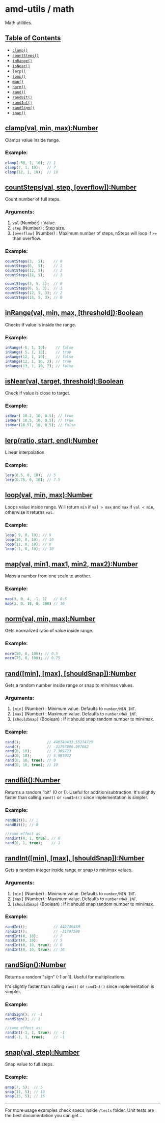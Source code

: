 # amd-utils / math #

Math utilities.



## <a href="#toc" name="toc">Table of Contents</a>

 - [`clamp()`](#clamp)
 - [`countSteps()`](#countSteps)
 - [`inRange()`](#inRange)
 - [`isNear()`](#isNear)
 - [`lerp()`](#lerp)
 - [`loop()`](#loop)
 - [`map()`](#map)
 - [`norm()`](#norm)
 - [`rand()`](#rand)
 - [`randBit()`](#randBit)
 - [`randInt()`](#randInt)
 - [`randSign()`](#randSign)
 - [`snap()`](#snap)



## <a href="#clamp" name="clamp">clamp(val, min, max):Number</a>

Clamps value inside range.

### Example:

```js
clamp(-50, 1, 10); // 1
clamp(7, 1, 10);   // 7
clamp(12, 1, 10);  // 10
```



## <a href="#countSteps" name="countSteps">countSteps(val, step, [overflow]):Number</a>

Count number of full steps.

### Arguments:

 1. `val` (Number)        : Value.
 2. `step` (Number)       : Step size.
 3. `[overflow]` (Number) : Maximum number of steps, nSteps will loop if
`>=` than overflow.


### Example:

```js
countSteps(3,  5);    // 0
countSteps(6,  5);    // 1
countSteps(12, 5);    // 2
countSteps(18, 5);    // 3

countSteps(3, 5, 3);  // 0
countSteps(6, 5, 3);  // 1
countSteps(12, 5, 3); // 2
countSteps(18, 5, 3); // 0
```



## <a href="#inRange" name="inRange">inRange(val, min, max, [threshold]):Boolean</a>

Checks if value is inside the range.

### Example:

```js
inRange(-6, 1, 10);    // false
inRange( 5, 1, 10);    // true
inRange(12, 1, 10);    // false
inRange(12, 1, 10, 2); // true
inRange(13, 1, 10, 2); // false
```



## <a href="#isNear" name="isNear">isNear(val, target, threshold):Boolean</a>

Check if value is close to target.

### Example:

```js
isNear( 10.2, 10, 0.5); // true
isNear( 10.5, 10, 0.5); // true
isNear(10.51, 10, 0.5); // false
```



## <a href="#lerp" name="lerp">lerp(ratio, start, end):Number</a>

Linear interpolation.

### Example:

```js
lerp(0.5, 0, 10);  // 5
lerp(0.75, 0, 10); // 7.5
```



## <a href="#loop" name="loop">loop(val, min, max):Number</a>

Loops value inside range. Will return `min` if `val > max` and `max` if `val
< min`, otherwise it returns `val`.

### Example:

```js
loop( 9, 0, 10); // 9
loop(10, 0, 10); // 10
loop(11, 0, 10); // 0
loop(-1, 0, 10); // 10
```



## <a href="#map" name="map">map(val, min1, max1, min2, max2):Number</a>

Maps a number from one scale to another.

### Example:

```js
map(3, 0, 4, -1, 1)   // 0.5
map(3, 0, 10, 0, 100) // 30
```



## <a href="#norm" name="norm">norm(val, min, max):Number</a>

Gets normalized ratio of value inside range.

### Example:

```js
norm(50, 0, 100); // 0.5
norm(75, 0, 100); // 0.75
```



## <a href="#rand" name="rand">rand([min], [max], [shouldSnap]):Number</a>

Gets a random number inside range or snap to min/max values.

### Arguments:

 1. `[min]` (Number)         : Minimum value. Defaults to `number/MIN_INT`.
 2. `[max]` (Number)         : Maximum value. Defaults to `number/MAX_INT`.
 3. `[shouldSnap]` (Boolean) : If it should snap random number to min/max.


### Example:

```js
rand();            // 448740433.55274725
rand();            // -31797596.097682
rand(0, 10);       // 7.369723
rand(0, 10);       // 5.987042
rand(0, 10, true); // 0
rand(0, 10, true); // 10
```


## <a href="#randBit" name="randBit">randBit():Number</a>

Returns a random "bit" (0 or 1). Useful for addition/subtraction.
It's slightly faster than calling `rand()` or `randInt()` since implementation
is simpler.


### Example:

```js
randBit(); // 1
randBit(); // 0

//same effect as
randInt(0, 1, true); // 0
rand(0, 1, true);    // 1
```



## <a href="#randInt" name="randInt">randInt([min], [max], [shouldSnap]):Number</a>

Gets a random integer inside range or snap to min/max values.

### Arguments:

 1. `[min]` (Number)         : Minimum value. Defaults to `number/MIN_INT`.
 2. `[max]` (Number)         : Maximum value. Defaults to `number/MAX_INT`.
 3. `[shouldSnap]` (Boolean) : If it should snap random number to min/max.


### Example:

```js
randInt();            // 448740433
randInt();            // -31797596
randInt(0, 10);       // 7
randInt(0, 10);       // 5
randInt(0, 10, true); // 0
randInt(0, 10, true); // 10
```



## <a href="#randSign" name="randSign">randSign():Number</a>

Returns a random "sign" (-1 or 1). Useful for multiplications.

It's slightly faster than calling `rand()` or `randInt()` since implementation
is simpler.


### Example:

```js
randSign(); // -1
randSign(); // 1

//same effect as:
randInt(-1, 1, true); // -1
rand(-1, 1, true);    // -1
```



## <a href="#snap" name="snap">snap(val, step):Number</a>

Snap value to full steps.

### Example:

```js
snap(7, 5);  // 5
snap(11, 5); // 10
snap(15, 5); // 15
```


-------------------------------------------------------------------------------

For more usage examples check specs inside `/tests` folder. Unit tests are the
best documentation you can get...


